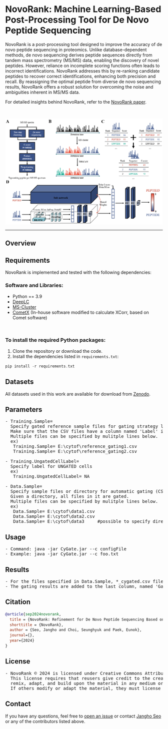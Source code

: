 # NovoRank: Machine Learning-Based Post-Processing Tool for De Novo Peptide Sequencing

NovoRank is a post-processing tool designed to improve the accuracy of de novo peptide sequencing in proteomics. Unlike database-dependent methods, de novo sequencing derives peptide sequences directly from tandem mass spectrometry (MS/MS) data, enabling the discovery of novel peptides. However, reliance on incomplete scoring functions often leads to incorrect identifications. NovoRank addresses this by re-ranking candidate peptides to recover correct identifications, enhancing both precision and recall. By reassigning the optimal peptide from diverse de novo sequencing results, NovoRank offers a robust solution for overcoming the noise and ambiguities inherent in MS/MS data.

For detailed insights behind NovoRank, refer to the [NovoRank paper]().

<br>

<p align="center">
    <img src="assets/img.png" width="700"\>
</p>
<hr>

## Overview

## Requirements

NovoRank is implemented and tested with the following dependencies:
### Software and Libraries:
- Python == 3.9
- [DeepLC](https://github.com/compomics/DeepLC)
- [MS-Cluster](http://proteomics.ucsd.edu/software-tools/ms-clusterarchives)
- [CometX](https://github.com/jangho721/NovoRank/tree/main/software/CometX) (In-house software modified to calculate XCorr, based on Comet software)
<br>

### To install the required Python packages:
1. Clone the repository or download the code.
2. Install the dependencies listed in `requirements.txt`:
```c
pip install -r requirements.txt
```

## Datasets
All datasets used in this work are available for download from [Zenodo](https://zenodo.org/records/14046459).

## Parameters
<pre>
- Training.Sample=
  Specify gated reference sample files for gating strategy learning (comma separated value, CSV format)
  Make sure that the CSV files have a column named 'Label' in the header, where cell labels are written.
  Multiple files can be specified by mulitple lines below.
  ex)
   Training.Sample= E:\cytof\reference_gating1.csv
   Training.Sample= E:\cytof\reference_gating2.csv

- Training.UngatedCellLabel=
  Specify label for UNGATED cells
  ex)
   Training.UngatedCellLabel= NA
	   
- Data.Sample=
  Specify sample files or directory for automatic gating (CSV format)
  Given a directory, all files in it are gated.
  Multiple files can be specified by mulitple lines below.
  ex)
   Data.Sample= E:\cytof\data1.csv
   Data.Sample= E:\cytof\data2.csv
   Data.Sample= E:\cytof\data3     #possible to specify directory
</pre>

## Usage
<pre>
- Command: java -jar CyGate.jar --c configFile
- Example: java -jar CyGate.jar --c foo.txt
</pre>

## Results
<pre>
- For the files specified in Data.Sample, *_cygated.csv files are generated.
- The gating results are added to the last column, named 'Gated'.
</pre>

## Citation
```bibTeX
@article{sep2024novorank,
  title = {NovoRank: Refinement for De Novo Peptide Sequencing Based on Spectral Clustering and Deep Learning},
  shorttitle = {NovoRank},
  author = {Seo, Jangho and Choi, Seunghyuk and Paek, Eunok},
  journal={},
  year={2024}
}
```

## License
<pre>
- NovoRank © 2024 is licensed under Creative Commons Attribution-NonCommercial-ShareAlike 4.0 International.
  This license requires that reusers give credit to the creator. It allows reusers to distribute, 
  remix, adapt, and build upon the material in any medium or format, for noncommercial purposes only. 
  If others modify or adapt the material, they must license the modified material under identical terms.
</pre>

## Contact
If you have any questions, feel free to [open an issue](https://github.com/poloclub/transformer-explainer/issues/new/choose) or contact [Jangho Seo](https://jangho721.github.io/) or any of the contributors listed above.
